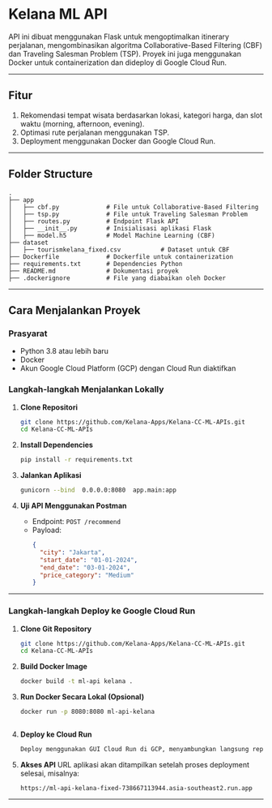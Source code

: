 # Kelana ML API

API ini dibuat menggunakan Flask untuk mengoptimalkan itinerary perjalanan, mengombinasikan algoritma Collaborative-Based Filtering (CBF) dan Traveling Salesman Problem (TSP). Proyek ini juga menggunakan Docker untuk containerization dan dideploy di Google Cloud Run.

---

## **Fitur**
1. Rekomendasi tempat wisata berdasarkan lokasi, kategori harga, dan slot waktu (morning, afternoon, evening).
2. Optimasi rute perjalanan menggunakan TSP.
3. Deployment menggunakan Docker dan Google Cloud Run.

---

## **Folder Structure**
```
.
├── app
│   ├── cbf.py             # File untuk Collaborative-Based Filtering
│   ├── tsp.py             # File untuk Traveling Salesman Problem
│   ├── routes.py          # Endpoint Flask API
│   ├── __init__.py        # Inisialisasi aplikasi Flask
│   ├── model.h5           # Model Machine Learning (CBF)
├── dataset
│   ├── tourismkelana_fixed.csv           # Dataset untuk CBF
├── Dockerfile             # Dockerfile untuk containerization
├── requirements.txt       # Dependencies Python
├── README.md              # Dokumentasi proyek
├── .dockerignore          # File yang diabaikan oleh Docker
```

---

## **Cara Menjalankan Proyek**

### **Prasyarat**
- Python 3.8 atau lebih baru
- Docker
- Akun Google Cloud Platform (GCP) dengan Cloud Run diaktifkan

### **Langkah-langkah Menjalankan Lokally**

1. **Clone Repositori**
   ```bash
   git clone https://github.com/Kelana-Apps/Kelana-CC-ML-APIs.git
   cd Kelana-CC-ML-APIs
   ```

2. **Install Dependencies**
   ```bash
   pip install -r requirements.txt
   ```

3. **Jalankan Aplikasi**
   ```bash
   gunicorn --bind  0.0.0.0:8080  app.main:app
   ```

4. **Uji API Menggunakan Postman**
   - Endpoint: `POST /recommend`
   - Payload:
     ```json
     {
       "city": "Jakarta",
       "start_date": "01-01-2024",
       "end_date": "03-01-2024",
       "price_category": "Medium"
     }
     ```

---

### **Langkah-langkah Deploy ke Google Cloud Run**

1. **Clone Git Repository**
   ```bash
   git clone https://github.com/Kelana-Apps/Kelana-CC-ML-APIs.git
   cd Kelana-CC-ML-APIs
   ```
   
1. **Build Docker Image**
   ```bash
   docker build -t ml-api kelana .
   ```

2. **Run Docker Secara Lokal (Opsional)**
   ```bash
   docker run -p 8080:8080 ml-api-kelana
   ```
   ```

4. **Deploy ke Cloud Run**
   ```bash
   Deploy menggunakan GUI Cloud Run di GCP, menyambungkan langsung repository github dengan cloud run
   ```
   
6. **Akses API**
   URL aplikasi akan ditampilkan setelah proses deployment selesai, misalnya:
   ```
   https://ml-api-kelana-fixed-738667113944.asia-southeast2.run.app 
   ```

---
